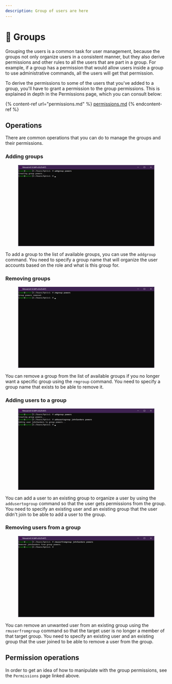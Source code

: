 ```yaml
---
description: Group of users are here
---
```


# 👥 Groups

Grouping the users is a common task for user management, because the groups not only organize users in a consistent manner, but they also derive permissions and other rules to all the users that are part in a group. For example, if a group has a permission that would allow users inside a group to use administrative commands, all the users will get that permission.

To derive the permissions to some of the users that you've added to a group, you'll have to grant a permission to the group permissions. This is explained in depth in the Permissions page, which you can consult below:

{% content-ref url="permissions.md" %}
[permissions.md](permissions.md)
{% endcontent-ref %}

## Operations

There are common operations that you can do to manage the groups and their permissions.

### Adding groups

<figure><img src="../../../.gitbook/assets/052-addgroup.png" alt=""><figcaption></figcaption></figure>

To add a group to the list of available groups, you can use the `addgroup` command. You need to specify a group name that will organize the user accounts based on the role and what is this group for.

### Removing groups

<figure><img src="../../../.gitbook/assets/053-rmgroup.png" alt=""><figcaption></figcaption></figure>

You can remove a group from the list of available groups if you no longer want a specific group using the `rmgroup` command. You need to specify a group name that exists to be able to remove it.

### Adding users to a group

<figure><img src="../../../.gitbook/assets/054-addusertogroup.png" alt=""><figcaption></figcaption></figure>

You can add a user to an existing group to organize a user by using the `addusertogroup` command so that the user gets permissions from the group. You need to specify an existing user and an existing group that the user didn't join to be able to add a user to the group.

### Removing users from a group

<figure><img src="../../../.gitbook/assets/055-rmuserfromgroup.png" alt=""><figcaption></figcaption></figure>

You can remove an unwanted user from an existing group using the `rmuserfromgroup` command so that the target user is no longer a member of that target group. You need to specify an existing user and an existing group that the user joined to be able to remove a user from the group.

## Permission operations

In order to get an idea of how to manipulate with the group permissions, see the `Permissions` page linked above.
